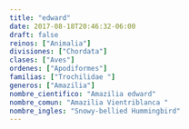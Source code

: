 ```yaml
---
title: "edward"
date: 2017-08-18T20:46:32-06:00
draft: false
reinos: ["Animalia"]
divisiones: ["Chordata"]
clases: ["Aves"]
ordenes: ["Apodiformes"]
familias: ["Trochilidae "]
generos: ["Amazilia"]
nombre_cientifico: "Amazilia edward"
nombre_comun: "Amazilia Vientriblanca "
nombre_ingles: "Snowy-bellied Hummingbird"
---
```

